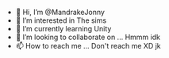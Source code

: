 - 👋 Hi, I’m @MandrakeJonny
- 👀 I’m interested in The sims
- 🌱 I’m currently learning Unity
- 💞️ I’m looking to collaborate on ... Hmmm idk
- 📫 How to reach me ... Don't reach me XD jk

<!---
MandrakeJonny/MandrakeJonny is a ✨ special ✨ repository because its `README.md` (this file) appears on your GitHub profile.
You can click the Preview link to take a look at your changes.
--->

